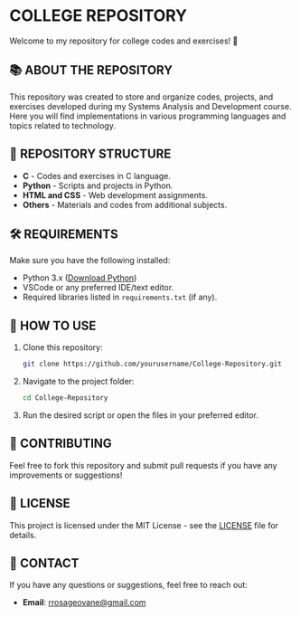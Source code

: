# COLLEGE REPOSITORY

Welcome to my repository for college codes and exercises! 🚀

## 📚 ABOUT THE REPOSITORY
This repository was created to store and organize codes, projects, and exercises developed during my Systems Analysis and Development course. Here you will find implementations in various programming languages and topics related to technology.

## 📂 REPOSITORY STRUCTURE
- **C** - Codes and exercises in C language.
- **Python** - Scripts and projects in Python.
- **HTML and CSS** - Web development assignments.
- **Others** - Materials and codes from additional subjects.

## 🛠 REQUIREMENTS
Make sure you have the following installed:
- Python 3.x ([Download Python](https://www.python.org/))
- VSCode or any preferred IDE/text editor.
- Required libraries listed in `requirements.txt` (if any).

## 🚀 HOW TO USE
1. Clone this repository:
   ```bash
   git clone https://github.com/yourusername/College-Repository.git
   ```
2. Navigate to the project folder:
   ```bash
   cd College-Repository
   ```
3. Run the desired script or open the files in your preferred editor.

## 🤝 CONTRIBUTING
Feel free to fork this repository and submit pull requests if you have any improvements or suggestions!

## 📄 LICENSE
This project is licensed under the MIT License - see the [LICENSE](LICENSE) file for details.

## 📧 CONTACT
If you have any questions or suggestions, feel free to reach out:
- **Email**: rrosageovane@gmail.com

